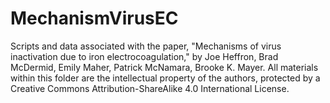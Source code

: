# MechanismVirusEC
Scripts and data associated with the paper, "Mechanisms of virus inactivation due to iron electrocoagulation," by Joe Heffron, Brad McDermid, Emily Maher, Patrick McNamara, Brooke K. Mayer. 
All materials within this folder are the intellectual property of the authors, protected by a Creative Commons Attribution-ShareAlike 4.0 International License.
